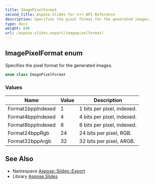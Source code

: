```yaml
---
title: ImagePixelFormat
second_title: Aspose.Slides for C++ API Reference
description: Specifies the pixel format for the generated images.
type: docs
weight: 846
url: /aspose.slides.export/imagepixelformat/
---
```

## ImagePixelFormat enum


Specifies the pixel format for the generated images.

```cpp
enum class ImagePixelFormat
```

### Values

| Name | Value | Description |
| --- | --- | --- |
| Format1bppIndexed | 1 | 1 bits per pixel, indexed. |
| Format4bppIndexed | 4 | 4 bits per pixel, indexed. |
| Format8bppIndexed | 8 | 8 bits per pixel, indexed. |
| Format24bppRgb | 24 | 24 bits per pixel, RGB. |
| Format32bppArgb | 32 | 32 bits per pixel, ARGB. |

## See Also

* Namespace [Aspose::Slides::Export](../)
* Library [Aspose.Slides](../../)